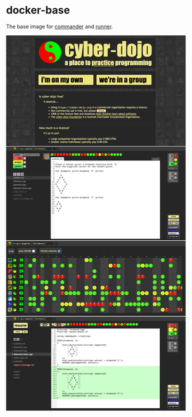 
# docker-base

The base image for [commander](https://github.com/cyber-dojo/commander) and [runner](https://github.com/cyber-dojo/runner).

![cyber-dojo.org home page](https://github.com/cyber-dojo/cyber-dojo/blob/master/shared/home_page_snapshot.png)
